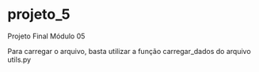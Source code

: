 # projeto_5
Projeto Final Módulo 05

Para carregar o arquivo, basta utilizar a função carregar_dados do arquivo utils.py
